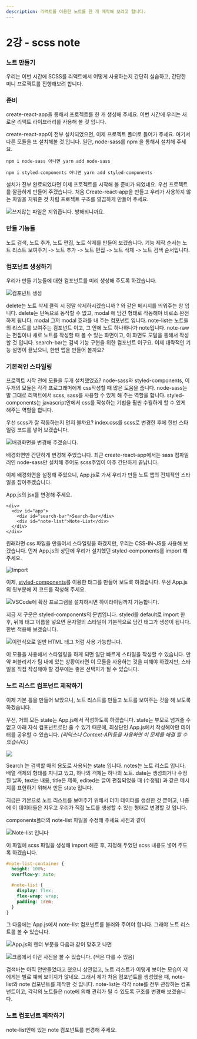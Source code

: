 ```yaml
---
description: 리액트를 이용한 노트를 한 개 제작해 보려고 합니다.
---
```


# 2강 - scss note

### 노트 만들기

우리는 이번 시간에 SCSS를 리액트에서 어떻게 사용하는지 간단히 실습하고, 간단한 미니 프로젝트를 진행해보려 합니다.

### 준비

create-react-app을 통해서 프로젝트를 한 개 생성해 주세요. 이번 시간에 우리는 새로운 리액트 라이브러리를 사용해 볼 것 입니다.

create-react-app이 전부 설치되었으면, 이제 프로젝트 폴더로 들어가 주세요. 여기서 다른 모듈을 또 설치해볼 것 입니다. 일단, node-sass를 npm 을 통해서 설치해 주세요.

`npm i node-sass 아니면 yarn add node-sass` 

`npm i styled-components 아니면 yarn add styled-components`

설치가 전부 완료되었다면 이제 프로젝트를 시작해 볼 준비가 되었네요. 우선 프로젝트를 깔끔하게 만들어 주겠습니다. 처음 Create-react-app을 만들고 우리가 사용하지 않는 파일을 지워준 것 처럼 프로젝트 구조를 깔끔하게 만들어 주세요.

![&#xC4F0;&#xC9C0;&#xC54A;&#xB294; &#xD30C;&#xC77C;&#xC740; &#xC9C0;&#xC6CC;&#xC90D;&#xB2C8;&#xB2E4;. &#xBC29;&#xD574;&#xB418;&#xB2C8;&#xAE4C;&#xC694;.](.gitbook/assets/2019-01-27-6.50.18.png)

### 만들 기능들

노트 검색, 노트 추가, 노트 편집, 노트 삭제를 만들어 보겠습니다. 기능 제작 순서는 노트 리스트 보여주기 -&gt; 노트 추가 -&gt; 노트 편집 -&gt; 노트 삭제 -&gt; 노트 검색 순서입니다.

### 컴포넌트 생성하기

우리가 만들 기능들에 대한 컴포넌트를 미리 생성해 주도록 하겠습니다. 

![&#xCEF4;&#xD3EC;&#xB10C;&#xD2B8; &#xC0DD;&#xC131;](.gitbook/assets/2019-01-27-6.54.32.png)

delete는 노트 삭제 클릭 시 정말 삭제하시겠습니까 ? 와 같은 메시지를 띄워주는 창 입니다. delete는 단독으로 동작할 수 없고, modal 에 담긴 형태로 작동해야 비로소 완전하게 됩니다. modal 그저 modal 효과를 내 주는 컴포넌트 입니다. note-list는 노트들의 리스트를 보여주는 컴포넌트 이고, 그 안에 노트 하나하나가 note입니다. note-raw는 편집이나 새로 노트를 작성할 때 볼 수 있는 화면이고, 이 화면도 모달을 통해서 작성할 것 입니다. search-bar는 검색 기능 구현을 위한 컴포넌트 이구요. 이제 대략적인 기능 설명이 끝났으니, 한번 앱을 만들어 볼까요?

### 기본적인 스타일링

프로젝트 시작 전에 모듈을 두개 설치했었죠? node-sass와 styled-components, 이 두개의 모듈은 각각 프로그래머에게 css작성할 때 많은 도움을 줍니다. node-sass는 말 그대로 리액트에서 scss, sass를 사용할 수 있게 해 주는 역할을 합니다. styled-components는 javascript안에서 css를 작성하는 기법을 훨씬 수월하게 할 수 있게 해주는 역할을 합니다.

우선 scss가 잘 작동하는지 먼저 볼까요? index.css를 scss로 변경한 후에 한번 스타일링 코드를 넣어 보겠습니다.

![&#xBC30;&#xACBD;&#xD654;&#xBA74;&#xC744; &#xBCC0;&#xACBD;&#xD574; &#xC8FC;&#xACA0;&#xC2B5;&#xB2C8;&#xB2E4;.](.gitbook/assets/2019-01-27-7.03.05.png)

배경화면만 간단하게 변경해 주었습니다. 최근 create-react-app에서는 sass 컴파일러인 node-sass만 설치해 주어도 scss주입이 아주 간단하게 끝납니다.

이제 배경화면을 설정해 주었으니, App.js로 가서 우리가 만들 노트 앱의 전체적인 스타일을 잡아주겠습니다.

App.js의 jsx를 변경해 주세요.

```text
<div>
  <div id="app">
    <div id="search-bar">Search-Bar</div>
    <div id="note-list">Note-List</div>
  </div>
</div>
```

원래라면 css 파일을 만들어서 스타일링을 하겠지만, 우리는 CSS-IN-JS를 사용해 보겠습니다. 먼저 App.js의 상단에 우리가 설치했던 styled-components를 import 해 주세요.

![Import](.gitbook/assets/2019-01-27-7.30.40.png)

이제, [styled-components](https://www.styled-components.com/)를 이용한 태그를 만들어 보도록 하겠습니다. 우선 App.js의 윗부분에 저 코드를 작성해 주세요.

![VSCode&#xC5D0; &#xD655;&#xC7A5; &#xD504;&#xB85C;&#xADF8;&#xB7A8;&#xC744; &#xC124;&#xCE58;&#xD558;&#xC2DC;&#xBA74; &#xD558;&#xC774;&#xB77C;&#xC774;&#xD305;&#xAE4C;&#xC9C0; &#xAC00;&#xB2A5;&#xD569;&#xB2C8;&#xB2E4;.](.gitbook/assets/2019-01-27-7.31.48.png)

지금 저 구문은 styled-components의 문법입니다. styled를 default로 import 한 후, 뒤에 태그 이름을 넣으면 문자열의 스타일이 기본적으로 담긴 태그가 생성이 됩니다. 한번 적용해 보겠습니다.

![&#xC774;&#xB7F0;&#xC2DD;&#xC73C;&#xB85C; &#xC77C;&#xBC18; HTML &#xD0DC;&#xADF8; &#xCC98;&#xB7FC; &#xC0AC;&#xC6A9; &#xAC00;&#xB2A5;&#xD569;&#xB2C8;&#xB2E4;.](.gitbook/assets/2019-01-27-7.59.36.png)

이 모듈을 사용해서 스타일링을 하게 되면 일단 빠르게 스타일을 작성할 수 있습니다. 만약 퍼블리셔가 팀 내에 있는 상황이라면 이 모듈을 사용하는 것을 피해야 하겠지만, 스타일을 직접 작성해야 할 경우에는 좋은 선택지가 될 수 있습니다.

### 노트 리스트 컴포넌트 제작하기

이제 기본 틀을 만들어 보았으니, 노트 리스트를 만들고 노트를 보여주는 것을 해 보도록 하겠습니다.

우선, 거의 모든 state는 App.js에서 작성하도록 하겠습니다. state는 부모로 넘겨줄 수 없고 아래 자식 컴포넌트로만 줄 수 있기 때문에, 최상단인 App.js에서 작성해야만 데이터를 공유할 수 있습니다. _\(리덕스나 Context-API등을 사용하면 이 문제를 해결 할 수 있습니다.\)_

![](.gitbook/assets/2019-01-27-8.07.08.png)

Search 는 검색할 때의 용도로 사용되는 state 입니다. notes는 노트 리스트 입니다. 배열 객체의 형태를 지니고 있고, 하나의 객체는 하나의 노트. date는 생성되거나 수정된 날짜, text는 내용, title은 제목, edited는 글이 편집되었을 때 \(수정됨\) 과 같은 메시지를 표현하기 위해서 만든 state 입니다.

지금은 기본으로 노트 리스트를 보여주기 위해서 더미 데이터를 생성한 것 뿐이고, 나중에 이 데이터들은 지우고 우리가 직접 노트를 생성할 수 있는 형태로 변경할 것 입니다.

components폴더의 note-list 파일을 수정해 주세요 사진과 같이

![Note-list &#xC785;&#xB2C8;&#xB2E4;](.gitbook/assets/2019-01-27-9.28.02.png)

이 파일에 scss 파일을 생성해 import 해준 후, 지정해 두었던 scss 내용도 넣어 주도록 하겠습니다.

```css
#note-list-container {
  height: 100%;
  overflow-y: auto;

  #note-list {
    display: flex;
    flex-wrap: wrap;
    padding: 1rem;
  }
}
```

그 다음에는 App.js에서 note-list 컴포넌트를 불러와 주어야 합니다. 그래야 노트 리스트를 볼 수 있습니다.

![App.js&#xC758; &#xB80C;&#xB354; &#xBD80;&#xBD84;&#xC744; &#xB2E4;&#xC74C;&#xACFC; &#xAC19;&#xC774; &#xB9DE;&#xCD94;&#xACE0; &#xB098;&#xBA74;](.gitbook/assets/2019-01-27-9.31.09.png)

![&#xD06C;&#xB86C;&#xC5D0;&#xC11C; &#xC774;&#xB7F0; &#xC0AC;&#xC9C4;&#xC744; &#xBCFC; &#xC218; &#xC788;&#xC2B5;&#xB2C8;&#xB2E4;. \(&#xC0C9;&#xC740; &#xB2E4;&#xB97C; &#xC218; &#xC788;&#xC74C;\)](.gitbook/assets/2019-01-27-9.31.01.png)

검색바는 아직 안만들었다고 쳤으니 상관없고, 노트 리스트가 이렇게 보이는 모습이 저에게는 별로 예뻐 보이지가 않네요. 그래서 제가 처음 컴포넌트를 생성했을 때, note-list와 note 컴포넌트를 제작한 것 입니다. note-list는 각각 note를 전부 관장하는 컴포넌트이고, 각각의 노트들은 note에 의해 관리가 될 수 있도록 구조를 변경해 보겠습니다.

### 노트 컴포넌트 제작하기

note-list안에 있는 note 컴포넌트를 변경해 주세요.





